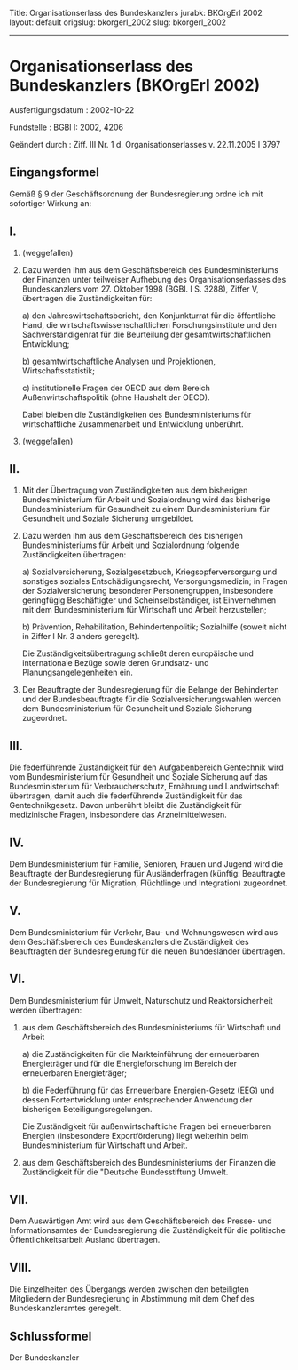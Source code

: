Title: Organisationserlass des Bundeskanzlers
jurabk: BKOrgErl 2002
layout: default
origslug: bkorgerl_2002
slug: bkorgerl_2002

---

# Organisationserlass des Bundeskanzlers (BKOrgErl 2002)

Ausfertigungsdatum
:   2002-10-22

Fundstelle
:   BGBl I: 2002, 4206

Geändert durch
:   Ziff. III Nr. 1 d. Organisationserlasses v. 22.11.2005 I 3797


## Eingangsformel

Gemäß § 9 der Geschäftsordnung der Bundesregierung ordne ich mit
sofortiger Wirkung an:


## I.


1.  (weggefallen)


2.  Dazu werden ihm aus dem Geschäftsbereich des Bundesministeriums der
    Finanzen unter teilweiser Aufhebung des Organisationserlasses des
    Bundeskanzlers vom 27. Oktober 1998 (BGBl. I S. 3288), Ziffer V,
    übertragen die Zuständigkeiten für:

    a)  den Jahreswirtschaftsbericht, den Konjunkturrat für die öffentliche
        Hand, die wirtschaftswissenschaftlichen Forschungsinstitute und den
        Sachverständigenrat für die Beurteilung der gesamtwirtschaftlichen
        Entwicklung;


    b)  gesamtwirtschaftliche Analysen und Projektionen, Wirtschaftsstatistik;


    c)  institutionelle Fragen der OECD aus dem Bereich
        Außenwirtschaftspolitik (ohne Haushalt der OECD).




    Dabei bleiben die Zuständigkeiten des Bundesministeriums für
    wirtschaftliche Zusammenarbeit und Entwicklung unberührt.


3.  (weggefallen)





## II.


1.  Mit der Übertragung von Zuständigkeiten aus dem bisherigen
    Bundesministerium für Arbeit und Sozialordnung wird das bisherige
    Bundesministerium für Gesundheit zu einem Bundesministerium für
    Gesundheit und Soziale Sicherung umgebildet.


2.  Dazu werden ihm aus dem Geschäftsbereich des bisherigen
    Bundesministeriums für Arbeit und Sozialordnung folgende
    Zuständigkeiten übertragen:

    a)  Sozialversicherung, Sozialgesetzbuch, Kriegsopferversorgung und
        sonstiges soziales Entschädigungsrecht, Versorgungsmedizin; in Fragen
        der Sozialversicherung besonderer Personengruppen, insbesondere
        geringfügig Beschäftigter und Scheinselbständiger, ist Einvernehmen
        mit dem Bundesministerium für Wirtschaft und Arbeit herzustellen;


    b)  Prävention, Rehabilitation, Behindertenpolitik; Sozialhilfe (soweit
        nicht in Ziffer I Nr. 3 anders geregelt).




    Die Zuständigkeitsübertragung schließt deren europäische und
    internationale Bezüge sowie deren Grundsatz- und
    Planungsangelegenheiten ein.


3.  Der Beauftragte der Bundesregierung für die Belange der Behinderten
    und der Bundesbeauftragte für die Sozialversicherungswahlen werden dem
    Bundesministerium für Gesundheit und Soziale Sicherung zugeordnet.





## III.

Die federführende Zuständigkeit für den Aufgabenbereich Gentechnik
wird vom Bundesministerium für Gesundheit und Soziale Sicherung auf
das Bundesministerium für Verbraucherschutz, Ernährung und
Landwirtschaft übertragen, damit auch die federführende Zuständigkeit
für das Gentechnikgesetz. Davon unberührt bleibt die Zuständigkeit für
medizinische Fragen, insbesondere das Arzneimittelwesen.


## IV.

Dem Bundesministerium für Familie, Senioren, Frauen und Jugend wird
die Beauftragte der Bundesregierung für Ausländerfragen (künftig:
Beauftragte der Bundesregierung für Migration, Flüchtlinge und
Integration) zugeordnet.


## V.

Dem Bundesministerium für Verkehr, Bau- und Wohnungswesen wird aus dem
Geschäftsbereich des Bundeskanzlers die Zuständigkeit des Beauftragten
der Bundesregierung für die neuen Bundesländer übertragen.


## VI.

Dem Bundesministerium für Umwelt, Naturschutz und Reaktorsicherheit
werden übertragen:

1.  aus dem Geschäftsbereich des Bundesministeriums für Wirtschaft und
    Arbeit

    a)  die Zuständigkeiten für die Markteinführung der erneuerbaren
        Energieträger und für die Energieforschung im Bereich der erneuerbaren
        Energieträger;


    b)  die Federführung für das Erneuerbare Energien-Gesetz (EEG) und dessen
        Fortentwicklung unter entsprechender Anwendung der bisherigen
        Beteiligungsregelungen.




    Die Zuständigkeit für außenwirtschaftliche Fragen bei erneuerbaren
    Energien (insbesondere Exportförderung) liegt weiterhin beim
    Bundesministerium für Wirtschaft und Arbeit.


2.  aus dem Geschäftsbereich des Bundesministeriums der Finanzen die
    Zuständigkeit für die "Deutsche Bundesstiftung Umwelt.





## VII.

Dem Auswärtigen Amt wird aus dem Geschäftsbereich des Presse- und
Informationsamtes der Bundesregierung die Zuständigkeit für die
politische Öffentlichkeitsarbeit Ausland übertragen.


## VIII.

Die Einzelheiten des Übergangs werden zwischen den beteiligten
Mitgliedern der Bundesregierung in Abstimmung mit dem Chef des
Bundeskanzleramtes geregelt.


## Schlussformel

Der Bundeskanzler

